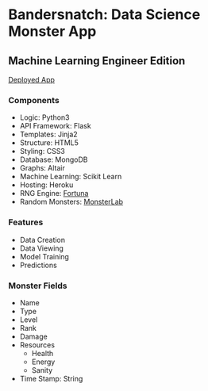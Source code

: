 # Bandersnatch: Data Science Monster App
## Machine Learning Engineer Edition

[Deployed App](https://bandersnatch-app.herokuapp.com/)


### Components
- Logic: Python3
- API Framework: Flask
- Templates: Jinja2
- Structure: HTML5
- Styling: CSS3
- Database: MongoDB
- Graphs: Altair
- Machine Learning: Scikit Learn
- Hosting: Heroku
- RNG Engine: [Fortuna](https://pypi.org/project/Fortuna/)
- Random Monsters: [MonsterLab](https://pypi.org/project/MonsterLab/)


### Features
- Data Creation
- Data Viewing
- Model Training
- Predictions


### Monster Fields
- Name
- Type
- Level
- Rank
- Damage
- Resources
    - Health
    - Energy
    - Sanity
- Time Stamp: String
